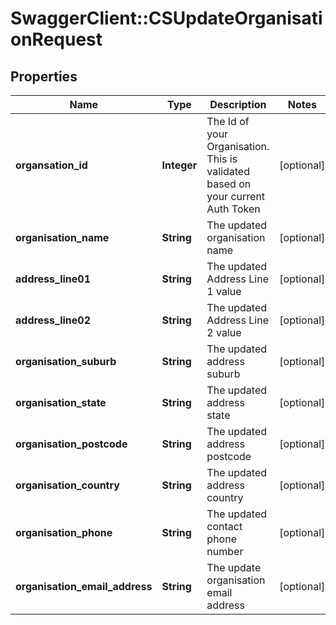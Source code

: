 # SwaggerClient::CSUpdateOrganisationRequest

## Properties
Name | Type | Description | Notes
------------ | ------------- | ------------- | -------------
**organsation_id** | **Integer** | The Id of your Organisation.  This is validated based on your current Auth Token | [optional] 
**organisation_name** | **String** | The updated organisation name | [optional] 
**address_line01** | **String** | The updated Address Line 1 value | [optional] 
**address_line02** | **String** | The updated Address Line 2 value | [optional] 
**organisation_suburb** | **String** | The updated address suburb | [optional] 
**organisation_state** | **String** | The updated address state | [optional] 
**organisation_postcode** | **String** | The updated address postcode | [optional] 
**organisation_country** | **String** | The updated address country | [optional] 
**organisation_phone** | **String** | The updated contact phone number | [optional] 
**organisation_email_address** | **String** | The update organisation email address | [optional] 



